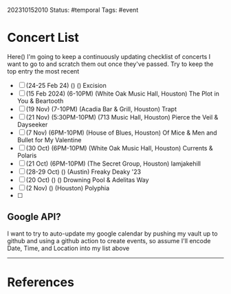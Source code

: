 202310152010
Status: #temporal 
Tags: #event 


# Concert List
Here() I'm going to keep a continuously updating checklist of concerts I want to go to and scratch them out once they've passed.
Try to keep the top entry the most recent

- [ ] (24-25 Feb 24) () () Excision
- [ ] (15 Feb 2024) (6-10PM) (White Oak Music Hall, Houston) The Plot in You & Beartooth
- [ ] (19 Nov) (7-10PM) (Acadia Bar & Grill, Houston) Trapt
- [ ] (21 Nov) (5:30PM-10PM) (713 Music Hall, Houston) Pierce the Veil & Dayseeker
- [ ] (7 Nov) (6PM-10PM) (House of Blues, Houston) Of Mice & Men and Bullet for My Valentine
- [ ] (30 Oct) (6PM-10PM) (White Oak Music Hall, Houston) Currents & Polaris
- [ ] (21 Oct) (6PM-10PM) (The Secret Group, Houston) Iamjakehill
- [ ] (28-29 Oct) () (Austin) Freaky Deaky '23 
- [ ] (20 Oct) () () Drowning Pool & Adelitas Way
- [ ] (2 Nov) () (Houston) Polyphia
- [ ] 

## Google API?
I want to try to auto-update my google calendar by pushing my vault up to github and using a github action to create events, so assume I'll encode Date, Time, and Location into my list above


---
# References